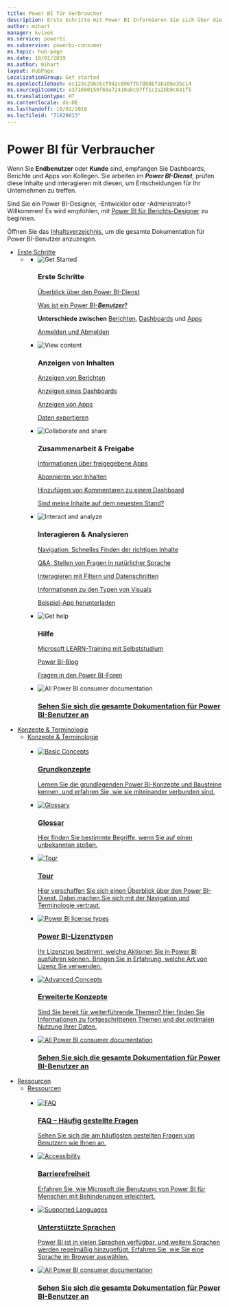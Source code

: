 ```yaml
---
title: Power BI für Verbraucher
description: Erste Schritte mit Power BI Informieren Sie sich über die Features und Funktionen vom Power BI-Dienst, und erfahren Sie, was Sie mit ihnen als Power BI-Verbraucher oder -Endbenutzer tun können.
author: mihart
manager: kvivek
ms.service: powerbi
ms.subservice: powerbi-consumer
ms.topic: hub-page
ms.date: 10/01/2019
ms.author: mihart
layout: HubPage
LocalizationGroup: Get started
ms.openlocfilehash: ec123c29bc6cf942c096ffb78b8bfab10be3bc14
ms.sourcegitcommit: e371690159f69a72410abc97ff1c2a2bb9c841f5
ms.translationtype: HT
ms.contentlocale: de-DE
ms.lasthandoff: 10/02/2019
ms.locfileid: "71829613"
---
```

<div id="main" class="v2">
      <div class="container">
            <h1 class="">Power BI für Verbraucher</h1>
            <p>Wenn Sie <b>Endbenutzer</b> oder <b>Kunde</b> sind, empfangen Sie Dashboards, Berichte und Apps von Kollegen. Sie arbeiten im <b><i>Power BI-Dienst</i></b>, prüfen diese Inhalte und interagieren mit diesen, um Entscheidungen für Ihr Unternehmen zu treffen.</p>
            <p>Sind Sie ein Power BI-Designer, -Entwickler oder -Administrator? Willkommen! Es wird empfohlen, mit <a href="../power-bi-creator-landing.md">Power BI für Berichts-Designer</a> zu beginnen.</p>
            <p>Öffnen Sie das <a href="end-user-consumer.md">Inhaltsverzeichnis</a>, um die gesamte Dokumentation für Power BI-Benutzer anzuzeigen.</p>
            <ul class="pivots">
            <li>
                <a href="#get-started" data-linktype="self-bookmark">Erste Schritte</a>
                <ul id="get-started" class="cardsF">
                    <li>
                        <a data-default="true" href="#getstarted" data-linktype="self-bookmark"></a>
                        <ul id="getstarted" class="cardsF">
                            <li>
                                <div class="cardSize">
                                    <div class="cardPadding">
                                        <div class="card">
                                            <div class="cardImageOuter">
                                                <div class="cardImage">
                                                    <img alt="Get Started" src="media/end-user-consumer/get-started.svg" data-linktype="relative-path">
                                                </div>
                                            </div>
                                            <div class="cardText">
                                                <h3>Erste Schritte</h3>
                                                <p><a href="/power-bi/consumer/end-user-reading-view" data-linktype="absolute-path">Überblick über den Power BI-Dienst</a></p>
                                                <p><a href="/power-bi/consumer/end-user-consumer" data-linktype="absolute-path">Was ist ein Power BI-<b><i>Benutzer</i></b>?</a></p>
                                                <p><b>Unterschiede zwischen</b> <a href="/power-bi/consumer/end-user-reports" data-linktype="absolute-path">Berichten</a>, <a href="/power-bi/consumer/end-user-dashboards" data-linktype="absolute-path">Dashboards</a> und <a href="/power-bi/consumer/end-user-apps" data-linktype="absolute-path">Apps</a></p>
                                                <p><a href="/power-bi/consumer/end-user-sign-in" data-linktype="absolute-path">Anmelden und Abmelden</a></p>
                                            </div>
                                        </div>
                                    </div>
                                </div>
                            </li>
                            <li>
                                <div class="cardSize">
                                    <div class="cardPadding">
                                        <div class="card">
                                            <div class="cardImageOuter">
                                                <div class="cardImage">
                                                    <img alt="View content" src="media/end-user-consumer/view-content.svg" data-linktype="relative-path">
                                                </div>
                                            </div>
                                            <div class="cardText">
                                                <h3>Anzeigen von Inhalten</h3>
                                                <p><a href="/power-bi/consumer/end-user-report-open" data-linktype="absolute-path">Anzeigen von Berichten</a></p>
                                                <p><a href="/power-bi/consumer/end-user-dashboard-open" data-linktype="absolute-path">Anzeigen eines Dashboards</a></p>
                                                <p><a href="/power-bi/consumer/end-user-app-view" data-linktype="absolute-path">Anzeigen von Apps</a></p>
                                                <p><a href="/power-bi/consumer/end-user-export" data-linktype="absolute-path">Daten exportieren</a>
                                            </div>
                                        </div>
                                    </div>
                                </div>
                            </li>
                            <li>
                                <div class="cardSize">
                                    <div class="cardPadding">
                                        <div class="card">
                                            <div class="cardImageOuter">
                                                <div class="cardImage">
                                                    <img alt="Collaborate and share" src="media/end-user-consumer/collaborate-share.svg" data-linktype="relative-path">
                                                </div>
                                            </div>
                                            <div class="cardText">
                                                <h3>Zusammenarbeit &amp; Freigabe</h3>
                                                <p><a href="/power-bi/consumer/end-user-apps" data-linktype="absolute-path">Informationen über freigegebene Apps</a></p>
                                                <p><a href="/power-bi/consumer/end-user-subscribe" data-linktype="absolute-path">Abonnieren von Inhalten</a></p>
                                                <p><a href="/power-bi/consumer/end-user-comment" data-linktype="absolute-path">Hinzufügen von Kommentaren zu einem Dashboard</a></p>
                                                <p><a href="/power-bi/consumer/end-user-fresh" data-linktype="absolute-path">Sind meine Inhalte auf dem neuesten Stand?</a></p>
                                            </div>
                                        </div>
                                    </div>
                                </div>
                            </li>
                            <li>
                                <div class="cardSize">
                                    <div class="cardPadding">
                                        <div class="card">
                                            <div class="cardImageOuter">
                                                <div class="cardImage">
                                                    <img alt="Interact and analyze" src="media/end-user-consumer/interact-analyze.svg" data-linktype="relative-path">
                                                </div>
                                            </div>
                                            <div class="cardText">
                                                <h3>Interagieren &amp; Analysieren</h3>
                                                <p><a href="/power-bi/consumer/end-user-experience" data-linktype="absolute-path">Navigation: Schnelles Finden der richtigen Inhalte</a></p>
                                                <p><a href="/power-bi/consumer/end-user-q-and-a" data-linktype="absolute-path">Q&amp;A: Stellen von Fragen in natürlicher Sprache</a></p>
                                                <p><a href="/power-bi/consumer/end-user-report-filter" data-linktype="absolute-path">Interagieren mit Filtern und Datenschnitten</a></p>
                                                <p><a href="/power-bi/consumer/end-user-visual-type" data-linktype="absolute-path">Informationen zu den Typen von Visuals</a></p>
                                                <p><a href="/power-bi/consumer/end-user-app-marketing" data-linktype="absolute-path">Beispiel-App herunterladen</a></p>
                                            </div>
                                        </div>
                                    </div>
                                </div>
                            </li>
                            <li>
                                <div class="cardSize">
                                    <div class="cardPadding">
                                        <div class="card">
                                            <div class="cardImageOuter">
                                                <div class="cardImage">
                                                    <img alt="Get help" src="media/end-user-consumer/get-help.svg" data-linktype="relative-path">
                                                </div>
                                            </div>
                                            <div class="cardText">
                                                <h3>Hilfe</h3>
                                            <p><a href="https://docs.microsoft.com/en-us/learn/paths/consume-data-with-power-bi/" data-linktype="absolute-path">Microsoft LEARN-Training mit Selbststudium</a></p>
                                                <p><a href="https://powerbi.microsoft.com/blog/" data-linktype="absolute-path">Power BI-Blog</a></p>
                                                <p><a href="http://community.powerbi.com/" data-linktype="absolute-path">Fragen in den Power BI-Foren</a></p>
                                            </div>
                                        </div>
                                    </div>
                                </div>
                            </li>
                            <li>
                                <div class="cardSize">
                                    <div class="cardPadding">
                                        <div class="card">
                                            <div class="cardImageOuter">
                                                <div class="cardImage">
                                                    <img alt="All Power BI consumer documentation" src="media/end-user-consumer/see-all.svg" data-linktype="relative-path">
                                                </div>
                                            </div>
                                            <div class="cardText">
                                                <a href="end-user-consumer.md" data-linktype="absolute-path">
                                                <h3>Sehen Sie sich die gesamte Dokumentation für Power BI-Benutzer an</h3></a>
                                            </div>
                                        </div>
                                    </div>
                                </div>
                            </li>
                        </ul>
                    </li>
                </ul>
            </li>
            <li>
                <a href="#concepts-terminology" data-linktype="self-bookmark">Konzepte &amp; Terminologie</a>
                <ul id="concepts-terminology">
                    <li>
                        <a href="#conceptsterminology" data-linktype="self-bookmark">Konzepte &amp; Terminologie</a>
                        <ul id="conceptsterminology" class="cardsC">
                            <br>
                            <li>
                                <a href="/power-bi/consumer/End-user-basic-concepts" data-linktype="absolute-path">
                                    <div class="cardSize">
                                        <div class="cardPadding">
                                            <div class="card">
                                                <div class="cardImageOuter">
                                                    <div class="cardImage bgdAccent1">
                                                        <img src="media/end-user-consumer/basic-concepts.svg" alt="Basic Concepts" data-linktype="relative-path">
                                                    </div>
                                                </div>
                                                <div class="cardText">
                                                    <h3>Grundkonzepte</h3>
                                                    <p>Lernen Sie die grundlegenden Power BI-Konzepte und Bausteine kennen, und erfahren Sie, wie sie miteinander verbunden sind.</p>
                                                </div>
                                            </div>
                                        </div>
                                    </div>
                                </a>
                            </li>
                            <li>
                                <a href="/power-bi/consumer/End-user-glossary" data-linktype="absolute-path">
                                    <div class="cardSize">
                                        <div class="cardPadding">
                                            <div class="card">
                                                <div class="cardImageOuter">
                                                    <div class="cardImage bgdAccent1">
                                                        <img src="media/end-user-consumer/glossary.svg" alt="Glossary" data-linktype="relative-path">
                                                    </div>
                                                </div>
                                                <div class="cardText">
                                                    <h3>Glossar</h3>
                                                    <p>Hier finden Sie bestimmte Begriffe, wenn Sie auf einen unbekannten stoßen.</p>
                                                </div>
                                            </div>
                                        </div>
                                    </div>
                                </a>
                            </li>
                            <li>
                                <a href="/power-bi/consumer/end-user-experience" data-linktype="absolute-path">
                                    <div class="cardSize">
                                        <div class="cardPadding">
                                            <div class="card">
                                                <div class="cardImageOuter">
                                                    <div class="cardImage bgdAccent1">
                                                        <img src="media/end-user-consumer/tour.svg" alt="Tour" data-linktype="relative-path">
                                                    </div>
                                                </div>
                                                <div class="cardText">
                                                    <h3>Tour</h3>
                                                    <p>Hier verschaffen Sie sich einen Überblick über den Power BI-Dienst. Dabei machen Sie sich mit der Navigation und Terminologie vertraut.</p>
                                                </div>
                                            </div>
                                        </div>
                                    </div>
                                </a>
                            </li>
                            <li>
                                <a href="/power-bi/service-admin-licensing-organization" data-linktype="absolute-path">
                                    <div class="cardSize">
                                        <div class="cardPadding">
                                            <div class="card">
                                                <div class="cardImageOuter">
                                                    <div class="cardImage bgdAccent1">
                                                        <img src="media/end-user-consumer/power-bi-license-types.svg" alt="Power BI license types" data-linktype="relative-path">
                                                    </div>
                                                </div>
                                                <div class="cardText">
                                                    <h3>Power BI-Lizenztypen</h3>
                                                    <p>Ihr Lizenztyp bestimmt, welche Aktionen Sie in Power BI ausführen können. Bringen Sie in Erfahrung, welche Art von Lizenz Sie verwenden.</p>
                                                </div>
                                            </div>
                                        </div>
                                    </div>
                                </a>
                            </li>
                            <li>
                                <a href="/power-bi/consumer/end-user-featured" data-linktype="absolute-path">
                                    <div class="cardSize">
                                        <div class="cardPadding">
                                            <div class="card">
                                                <div class="cardImageOuter">
                                                    <div class="cardImage bgdAccent1">
                                                        <img src="media/end-user-consumer/advanced-concepts.svg" alt="Advanced Concepts" data-linktype="relative-path">
                                                    </div>
                                                </div>
                                                <div class="cardText">
                                                    <h3>Erweiterte Konzepte</h3>
                                                    <p>Sind Sie bereit für weiterführende Themen? Hier finden Sie Informationen zu fortgeschrittenen Themen und der optimalen Nutzung Ihrer Daten. </p>
                                                </div>
                                            </div>
                                        </div>
                                    </div>
                                </a>
                            </li>
                            <li>
                                <a href="end-user-consumer.md" data-linktype="absolute-path">
                                    <div class="cardSize">
                                        <div class="cardPadding">
                                            <div class="card">
                                                <div class="cardImageOuter">
                                                    <div class="cardImage bgdAccent1">
                                                        <img src="media/end-user-consumer/See_All_400x140.svg" alt="All Power BI consumer documentation" data-linktype="relative-path">
                                                    </div>
                                                </div>
                                                <div class="cardText">
                                                    <h3>Sehen Sie sich die gesamte Dokumentation für Power BI-Benutzer an</h3>
                                                </div>
                                            </div>
                                        </div>
                                    </div>
                                </a>
                            </li>
                        </ul>
                    </li>
                </ul>
            </li>
            <li>
                <a href="#resources" data-linktype="self-bookmark">Ressourcen</a>
                <ul id="resources">
                    <li>
                        <a href="#resources" data-linktype="self-bookmark">Ressourcen</a>
                        <ul id="resources" class="cardsC">
                            <br>
                            <li>
                                <a href="/power-bi/consumer/end-user-faq" data-linktype="absolute-path">
                                    <div class="cardSize">
                                        <div class="cardPadding">
                                            <div class="card">
                                                <div class="cardImageOuter">
                                                    <div class="cardImage bgdAccent1">
                                                        <img src="media/end-user-consumer/faq.svg" alt="FAQ" data-linktype="relative-path">
                                                    </div>
                                                </div>
                                                <div class="cardText">
                                                    <h3>FAQ – Häufig gestellte Fragen</h3>
                                                    <p>Sehen Sie sich die am häufigsten gestellten Fragen von Benutzern wie Ihnen an.</p>
                                                </div>
                                            </div>
                                        </div>
                                    </div>
                                </a>
                            </li>
                            <li>
                                <a href="/power-bi/desktop-accessibility" data-linktype="absolute-path">
                                    <div class="cardSize">
                                        <div class="cardPadding">
                                            <div class="card">
                                                <div class="cardImageOuter">
                                                    <div class="cardImage bgdAccent1">
                                                        <img src="media/end-user-consumer/accessibility.svg" alt="Accessibility" data-linktype="relative-path">
                                                    </div>
                                                </div>
                                                <div class="cardText">
                                                    <h3>Barrierefreiheit</h3>
                                                    <p>Erfahren Sie, wie Microsoft die Benutzung von Power BI für Menschen mit Behinderungen erleichtert. </p>
                                                </div>
                                            </div>
                                        </div>
                                    </div>
                                </a>
                            </li>
                            <li>
                                <a href="/power-bi/supported-languages-countries-regions" data-linktype="absolute-path">
                                    <div class="cardSize">
                                        <div class="cardPadding">
                                            <div class="card">
                                                <div class="cardImageOuter">
                                                    <div class="cardImage bgdAccent1">
                                                        <img src="media/end-user-consumer/supported-languages.svg" alt="Supported Languages" data-linktype="relative-path">
                                                    </div>
                                                </div>
                                                <div class="cardText">
                                                    <h3>Unterstützte Sprachen</h3>
                                                    <p>Power BI ist in vielen Sprachen verfügbar, und weitere Sprachen werden regelmäßig hinzugefügt. Erfahren Sie, wie Sie eine Sprache im Browser auswählen. </p>
                                                </div>
                                            </div>
                                        </div>
                                    </div>
                                </a>
                            </li>
                            <li>
                                <a href="end-user-consumer.md" data-linktype="absolute-path">
                                    <div class="cardSize">
                                        <div class="cardPadding">
                                            <div class="card">
                                                <div class="cardImageOuter">
                                                    <div class="cardImage bgdAccent1">
                                                        <img src="media/end-user-consumer/See_All_400x140.svg" alt="All Power BI consumer documentation" data-linktype="relative-path">
                                                    </div>
                                                </div>
                                                <div class="cardText">
                                                    <h3>Sehen Sie sich die gesamte Dokumentation für Power BI-Benutzer an</h3>
                                                </div>
                                            </div>
                                        </div>
                                    </div>
                                </a>
                            </li>
                        </ul>
                    </li>
                </ul>
            </li>
            </ul> 
      </div>
</div>
